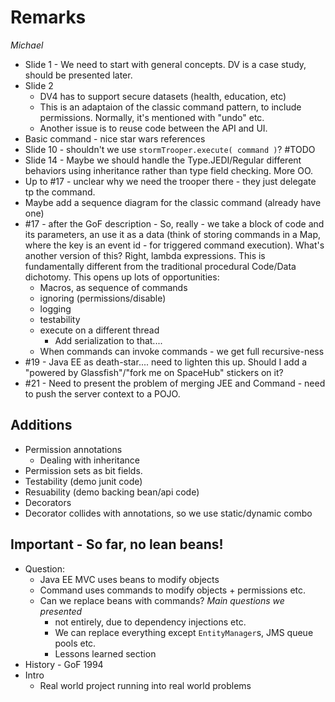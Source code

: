 # Remarks 
_Michael_
* Slide 1 - We need to start with general concepts. DV is a case study, should be presented later.
* Slide 2  
    * DV4 has to support secure datasets (health, education, etc)
    * This is an adaptaion of the classic command pattern, to include permissions. Normally, it's mentioned with "undo" etc.
    * Another issue is to reuse code between the API and UI.
* Basic command - nice star wars references
* Slide 10 - shouldn't we use `stormTrooper.execute( command )`? #TODO
* Slide 14 - Maybe we should handle the Type.JEDI/Regular different behaviors using inheritance rather than type field checking. More OO.
* Up to #17 - unclear why we need the trooper there - they just delegate tp the command. 
* Maybe add a sequence diagram for the classic command (already have one)
* #17 - after the GoF description - So, really - we take a block of code and its parameters, an use it as a data (think of storing commands in a Map, where the key is an event id - for triggered command execution). What's another version of this? Right, lambda expressions. This is fundamentally different from the traditional procedural Code/Data dichotomy. This opens up lots of opportunities:
    - Macros, as sequence of commands
    - ignoring (permissions/disable)
    - logging
    - testability
    - execute on a different thread
        + Add serialization to that....
    - When commands can invoke commands - we get full recursive-ness
* #19 - Java EE as death-star.... need to lighten this up. Should I add a "powered by Glassfish"/"fork me on SpaceHub" stickers on it?
* #21 - Need to present the problem of merging JEE and Command - need to push the server context to a POJO.

## Additions
- Permission annotations
    + Dealing with inheritance
- Permission sets as bit fields.
- Testability (demo junit code)
- Resuability (demo backing bean/api code)
- Decorators
- Decorator collides with annotations, so we use static/dynamic combo

## Important - So far, no lean beans!
- Question:
    + Java EE MVC uses beans to modify objects
    + Command uses commands to modify objects + permissions etc.
    + Can we replace beans with commands? *Main questions we presented*
        * not entirely, due to dependency injections etc.
        * We can replace everything except `EntityManager`s, JMS queue pools etc.
        * Lessons learned section
- History - GoF 1994
- Intro
    + Real world project running into real world problems
